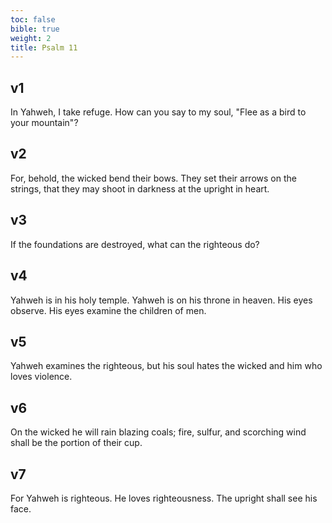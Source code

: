 ```yaml
---
toc: false
bible: true
weight: 2
title: Psalm 11
---
```




## v1 
In Yahweh, I take refuge. How can you say to my soul, "Flee as a bird to your mountain"? 

## v2 
For, behold, the wicked bend their bows. They set their arrows on the strings, that they may shoot in darkness at the upright in heart. 

## v3 
If the foundations are destroyed, what can the righteous do? 

## v4 
Yahweh is in his holy temple. Yahweh is on his throne in heaven. His eyes observe. His eyes examine the children of men. 

## v5 
Yahweh examines the righteous, but his soul hates the wicked and him who loves violence. 

## v6 
On the wicked he will rain blazing coals; fire, sulfur, and scorching wind shall be the portion of their cup. 

## v7 
For Yahweh is righteous. He loves righteousness. The upright shall see his face.
